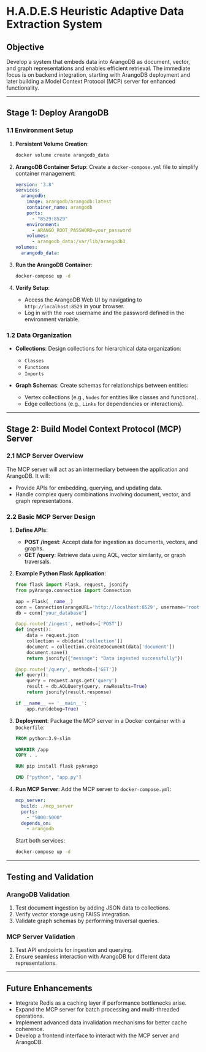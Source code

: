 # H.A.D.E.S Heuristic Adaptive Data Extraction System

## **Objective**

Develop a system that embeds data into ArangoDB as document, vector, and graph representations and enables efficient retrieval. The immediate focus is on backend integration, starting with ArangoDB deployment and later building a Model Context Protocol (MCP) server for enhanced functionality.

---

## **Stage 1: Deploy ArangoDB**

### 1.1 **Environment Setup**

1. **Persistent Volume Creation**:

   ```bash
   docker volume create arangodb_data
   ```

2. **ArangoDB Container Setup**:
   Create a `docker-compose.yml` file to simplify container management:

   ```yaml
   version: '3.8'
   services:
     arangodb:
       image: arangodb/arangodb:latest
       container_name: arangodb
       ports:
         - "8529:8529"
       environment:
         - ARANGO_ROOT_PASSWORD=your_password
       volumes:
         - arangodb_data:/var/lib/arangodb3
   volumes:
     arangodb_data:
   ```

3. **Run the ArangoDB Container**:

   ```bash
   docker-compose up -d
   ```

4. **Verify Setup**:
   - Access the ArangoDB Web UI by navigating to `http://localhost:8529` in your browser.
   - Log in with the `root` username and the password defined in the environment variable.

### 1.2 **Data Organization**

- **Collections**: Design collections for hierarchical data organization:
  - `Classes`
  - `Functions`
  - `Imports`

- **Graph Schemas**: Create schemas for relationships between entities:
  - Vertex collections (e.g., `Nodes` for entities like classes and functions).
  - Edge collections (e.g., `Links` for dependencies or interactions).

---

## **Stage 2: Build Model Context Protocol (MCP) Server**

### 2.1 **MCP Server Overview**

The MCP server will act as an intermediary between the application and ArangoDB. It will:

- Provide APIs for embedding, querying, and updating data.
- Handle complex query combinations involving document, vector, and graph representations.

### 2.2 **Basic MCP Server Design**

1. **Define APIs**:
   - **POST /ingest**: Accept data for ingestion as documents, vectors, and graphs.
   - **GET /query**: Retrieve data using AQL, vector similarity, or graph traversals.

2. **Example Python Flask Application**:

   ```python
   from flask import Flask, request, jsonify
   from pyArango.connection import Connection

   app = Flask(__name__)
   conn = Connection(arangoURL='http://localhost:8529', username='root', password='your_password')
   db = conn["your_database"]

   @app.route('/ingest', methods=['POST'])
   def ingest():
       data = request.json
       collection = db[data['collection']]
       document = collection.createDocument(data['document'])
       document.save()
       return jsonify({"message": "Data ingested successfully"})

   @app.route('/query', methods=['GET'])
   def query():
       query = request.args.get('query')
       result = db.AQLQuery(query, rawResults=True)
       return jsonify(result.response)

   if __name__ == '__main__':
       app.run(debug=True)
   ```

3. **Deployment**:
   Package the MCP server in a Docker container with a `Dockerfile`:

   ```Dockerfile
   FROM python:3.9-slim

   WORKDIR /app
   COPY . .

   RUN pip install flask pyArango

   CMD ["python", "app.py"]
   ```

4. **Run MCP Server**:
   Add the MCP server to `docker-compose.yml`:

   ```yaml
   mcp_server:
     build: ./mcp_server
     ports:
       - "5000:5000"
     depends_on:
       - arangodb
   ```

   Start both services:

   ```bash
   docker-compose up -d
   ```

---

## **Testing and Validation**

### **ArangoDB Validation**

1. Test document ingestion by adding JSON data to collections.
2. Verify vector storage using FAISS integration.
3. Validate graph schemas by performing traversal queries.

### **MCP Server Validation**

1. Test API endpoints for ingestion and querying.
2. Ensure seamless interaction with ArangoDB for different data representations.

---

## **Future Enhancements**

- Integrate Redis as a caching layer if performance bottlenecks arise.
- Expand the MCP server for batch processing and multi-threaded operations.
- Implement advanced data invalidation mechanisms for better cache coherence.
- Develop a frontend interface to interact with the MCP server and ArangoDB.
